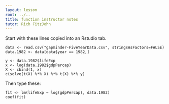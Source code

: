 ```yaml
---
layout: lesson
root: ../..
title: function instructor notes
tutor: Rich FitzJohn
---
```


Start with these lines copied into an Rstudio tab.

~~~
data <- read.csv("gapminder-FiveYearData.csv", stringsAsFactors=FALSE)
data.1982 <- data[data$year == 1982,]

y <- data.1982$lifeExp
x <- log(data.1982$gdpPercap)
X <- cbind(1, x)
c(solve(t(X) %*% X) %*% t(X) %*% y)
~~~

Then type these:

~~~
fit <- lm(lifeExp ~ log(gdpPercap), data.1982)
coef(fit)
~~~
